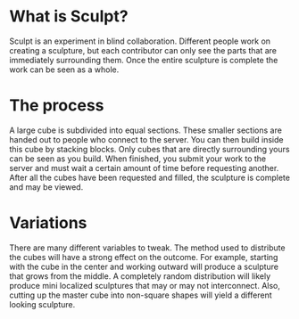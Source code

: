 # What is Sculpt? #
Sculpt is an experiment in blind collaboration.  Different people work on creating a sculpture, but each contributor can only see the parts that are immediately surrounding them.  Once the entire sculpture is complete the work can be seen as a whole.


# The process #
A large cube is subdivided into equal sections.  These smaller sections are handed out to people who connect to the server.  You can then build inside this cube by stacking blocks.  Only cubes that are directly surrounding yours can be seen as you build.  When finished, you submit your work to the server and must wait a certain amount of time before requesting another.  After all the cubes have been requested and filled, the sculpture is complete and may be viewed.


# Variations #
There are many different variables to tweak.  The method used to distribute the cubes will have a strong effect on the outcome.  For example, starting with the cube in the center and working outward will produce a sculpture that grows from the middle.  A completely random distribution will likely produce mini localized sculptures that may or may not interconnect.  Also, cutting up the master cube into non-square shapes will yield a different looking sculpture.